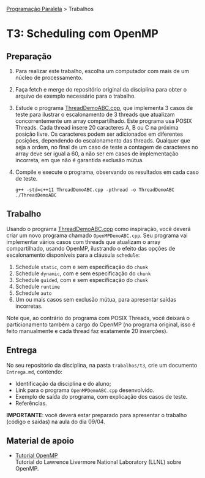 [Programação Paralela](https://github.com/AndreaInfUFSM/elc139-2019a) > Trabalhos

# T3: Scheduling com OpenMP 

## Preparação

1. Para realizar este trabalho, escolha um computador com mais de um núcleo de processamento. 

2. Faça fetch e merge do repositório original da disciplina para obter o arquivo de exemplo necessário para o trabalho.


3. Estude o programa [ThreadDemoABC.cpp](ThreadDemoABC.cpp), que implementa 3 casos de teste para ilustrar o escalonamento de 3 threads que atualizam concorrentemente um array compartilhado. Este programa usa POSIX Threads. Cada thread insere 20 caracteres A, B ou C na próxima posição livre. Os caracteres podem ser adicionados em diferentes posições, dependendo do escalonamento das threads. Qualquer que seja a ordem, no final de um caso de teste a contagem de caracteres no array deve ser igual a 60, a não ser em casos de implementação incorreta, em que não é garantida exclusão mútua.



4. Compile e execute o programa, observando os resultados em cada caso de teste.

   ```
   g++ -std=c++11 ThreadDemoABC.cpp -pthread -o ThreadDemoABC
   ./ThreadDemoABC
   ```


## Trabalho

Usando o programa [ThreadDemoABC.cpp](ThreadDemoABC.cpp) como inspiração, você deverá criar um novo programa chamado `OpenMPDemoABC.cpp`. Seu programa vai implementar vários casos com threads que atualizam o array compartilhado, usando OpenMP, ilustrando o efeito das opções de escalonamento disponíveis para a cláusula `schedule`:

  1. Schedule `static`, com e sem especificação do `chunk`
  2. Schedule `dynamic`, com e sem especificação do `chunk`
  3. Schedule `guided`, com e sem especificação do `chunk`
  4. Schedule `runtime`
  5. Schedule `auto`
  6. Um ou mais casos sem exclusão mútua, para apresentar saídas incorretas.

  Note que, ao contrário do programa com POSIX Threads, você deixará o particionamento também a cargo do OpenMP (no programa original, isso é feito manualmente e cada thread faz exatamente 20 inserções).


## Entrega

No seu repositório da disciplina, na pasta `trabalhos/t3`, crie um documento `Entrega.md`, contendo:
 - Identificação da disciplina e do aluno;
 - Link para o programa `OpenMPDemoABC.cpp` desenvolvido.
 - Exemplo de saída do programa, com explicação dos casos de teste.
 - Referências.
 
**IMPORTANTE**: você deverá estar preparado para apresentar o trabalho (código e saídas) na aula do dia 09/04. 

 
## Material de apoio

- [Tutorial OpenMP](https://computing.llnl.gov/tutorials/openMP/)  
  Tutorial do Lawrence Livermore National Laboratory (LLNL) sobre OpenMP. 
